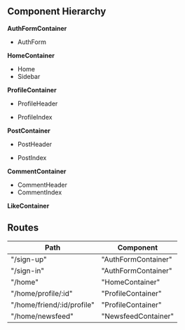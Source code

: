 ## Component Hierarchy

**AuthFormContainer**
 - AuthForm

**HomeContainer**
 - Home
 - Sidebar

**ProfileContainer**
 - ProfileHeader
  * ProfileIndex

**PostContainer**
 - PostHeader
  + PostIndex

**CommentContainer**
 - CommentHeader
 - CommentIndex


**LikeContainer**


## Routes

|Path   | Component   |
|-------|-------------|
| "/sign-up" | "AuthFormContainer" |
| "/sign-in" | "AuthFormContainer" |
| "/home" | "HomeContainer" |
| "/home/profile/:id" | "ProfileContainer" |
| "/home/friend/:id/profile" | "ProfileContainer" |
| "/home/newsfeed" | "NewsfeedContainer" |
